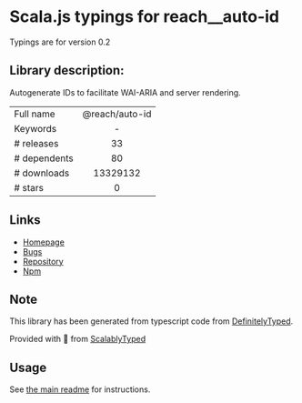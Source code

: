 
# Scala.js typings for reach__auto-id

Typings are for version 0.2

## Library description:
Autogenerate IDs to facilitate WAI-ARIA and server rendering.

|                    |                 |
| ------------------ | :-------------: |
| Full name          | @reach/auto-id |
| Keywords           | - |
| # releases         | 33 |
| # dependents       | 80 |
| # downloads        | 13329132 |
| # stars            | 0 |

## Links
- [Homepage](https://github.com/reach/reach-ui#readme)
- [Bugs](https://github.com/reach/reach-ui/issues)
- [Repository](https://github.com/reach/reach-ui)
- [Npm](https://www.npmjs.com/package/%40reach%2Fauto-id)
    


## Note
This library has been generated from typescript code from [DefinitelyTyped](https://definitelytyped.org).

Provided with :purple_heart: from [ScalablyTyped](https://github.com/oyvindberg/ScalablyTyped)

## Usage
See [the main readme](../../readme.md) for instructions.


